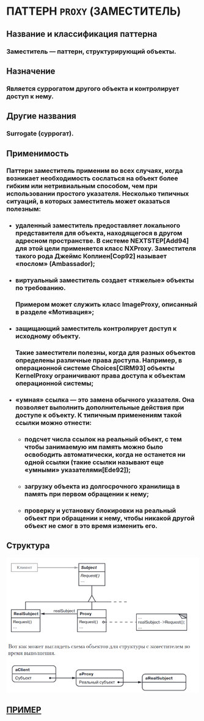 # ПАТТЕРН `PROXY` (ЗАМЕСТИТЕЛЬ)

## Название и классификация паттерна
### Заместитель — паттерн, структурирующий объекты.

## Назначение
### Является суррогатом другого объекта и контролирует доступ к нему.

## Другие названия
### Surrogate (суррогат).

## Применимость
### Паттерн заместитель применим во всех случаях, когда возникает необходимость сослаться на объект более гибким или нетривиальным способом, чем при использовании простого указателя. Несколько типичных ситуаций, в которых заместитель может оказаться полезным:
- ### удаленный заместитель предоставляет локального представителя для объекта, находящегося в другом адресном пространстве. В системе NEXTSTEP[Add94] для этой цели применяется класс NXProxy. Заместителя такого рода Джеймс Коплиен[Cop92] называет «послом» (Ambassador);
- ### виртуальный заместитель создает «тяжелые» объекты по требованию.
    ### Примером может служить класс ImageProxy, описанный в разделе «Мотивация»;
- ### защищающий заместитель контролирует доступ к исходному объекту.
    ### Такие заместители полезны, когда для разных объектов определены различные права доступа. Например, в операционной системе Choices[CIRM93] объекты KernelProxy ограничивают права доступа к объектам операционной системы;
- ### «умная» ссылка — это замена обычного указателя. Она позволяет выполнить дополнительные действия при доступе к объекту. К типичным применениям такой ссылки можно отнести:
    - ### подсчет числа ссылок на реальный объект, с тем чтобы занимаемую им память можно было освободить автоматически, когда не останется ни одной ссылки (такие ссылки называют еще «умными» указателями[Ede92]);
    - ### загрузку объекта из долгосрочного хранилища в память при первом обращении к нему;
    - ### проверку и установку блокировки на реальный объект при обращении к нему, чтобы никакой другой объект не смог в это время изменить его.

## Структура
![proxy](https://github.com/SergeiMarkushov/Patterns/blob/master/patterns/src/main/resources/images/proxy.png)

## [ПРИМЕР](ProxyApp.java)